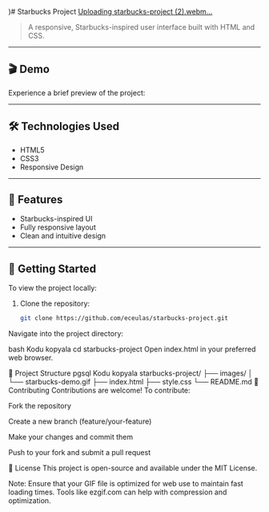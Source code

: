)# Starbucks Project
[Uploading starbucks-project (2).webm…]()


> A responsive, Starbucks-inspired user interface built with HTML and CSS.

---


## 🎬 Demo

Experience a brief preview of the project:




---

## 🛠️ Technologies Used

- HTML5
- CSS3
- Responsive Design

---

## 🌟 Features

- Starbucks-inspired UI
- Fully responsive layout
- Clean and intuitive design

---

## 🚀 Getting Started

To view the project locally:

1. Clone the repository:

   ```bash
   git clone https://github.com/eceulas/starbucks-project.git
Navigate into the project directory:

bash
Kodu kopyala
cd starbucks-project
Open index.html in your preferred web browser.

📂 Project Structure
pgsql
Kodu kopyala
starbucks-project/
├── images/
│   └── starbucks-demo.gif
├── index.html
├── style.css
└── README.md
🤝 Contributing
Contributions are welcome! To contribute:

Fork the repository

Create a new branch (feature/your-feature)

Make your changes and commit them

Push to your fork and submit a pull request

📄 License
This project is open-source and available under the MIT License.

Note: Ensure that your GIF file is optimized for web use to maintain fast loading times. Tools like ezgif.com can help with compression and optimization.


